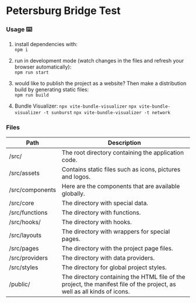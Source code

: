 # Petersburg Bridge Test

### Usage ⌨️

1. install dependencies with:  
   `npm i`

2. run in development mode (watch changes in the files and refresh your browser automatically):  
   `npm run start`

3. would like to publish the project as a website? Then make a distribution build by generating static files:  
   `npm run build`

4. Bundle Visualizer:
   `npx vite-bundle-visualizer`
   `npx vite-bundle-visualizer -t sunburst`
   `npx vite-bundle-visualizer -t network`

### Files

| Path            | Description                                                                          |
| --------------- | ------------------------------------------------------------------------------------ |
| /src/           | The root directory containing the application code.                                                 |                                                                 |
| /src/assets     | Contains static files such as icons, pictures and logos.                     |
| /src/components | Here are the components that are available globally.                          |
| /src/core       | The directory with special data.                                                           |
| /src/functions  | The directory with functions.                                                                 |
| /src/hooks/     | The directory with hooks.                                                                    |
| /src/layouts    | The directory with wrappers for special pages.                                              |
| /src/pages      | The directory with the project page files.                                                   |
| /src/providers  | The directory with data providers.                                                       |
| /src/styles     | The directory for global project styles.                                               |
| /public/        | The directory containing the HTML file of the project, the manifest file of the project, as well as all kinds of icons. |
